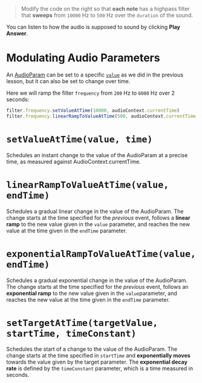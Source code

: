 > Modify the code on the right so that **each note** has a highpass filter that **sweeps** from `10000` Hz to `500` Hz over the `duration` of the sound.

You can listen to how the audio is supposed to sound by clicking **Play Answer**.

# Modulating Audio Parameters

An [AudioParam](https://developer.mozilla.org/en-US/docs/Web/API/AudioParam) can be set to a specific [`value`](https://developer.mozilla.org/en-US/docs/Web/API/AudioParam/value) as we did in the previous lesson, but it can also be set to change over time.

Here we will ramp the filter `frequency` from `200` Hz to `6000` Hz over 2 seconds:

```js
filter.frequency.setValueAtTime(10000, audioContext.currentTime)
filter.frequency.linearRampToValueAtTime(500, audioContext.currentTime + 2)
```

# `setValueAtTime(value, time)`

Schedules an instant change to the value of the AudioParam at a precise time, as measured against AudioContext.currentTime.

# `linearRampToValueAtTime(value, endTime)`

Schedules a gradual linear change in the value of the AudioParam. The change starts at the time specified for the _previous_ event, follows a **linear ramp** to the new value given in the `value` parameter, and reaches the new value at the time given in the `endTime` parameter.

# `exponentialRampToValueAtTime(value, endTime)`

Schedules a gradual exponential change in the value of the AudioParam. The change starts at the time specified for the _previous_ event, follows an **exponential ramp** to the new value given in the `value`parameter, and reaches the new value at the time given in the `endTime` parameter.

# `setTargetAtTime(targetValue, startTime, timeConstant)`

Schedules the start of a change to the value of the AudioParam. The change starts at the time specified in `startTime` and **exponentially moves** towards the value given by the target parameter. The **exponential decay rate** is defined by the `timeConstant` parameter, which is a time measured in seconds.
